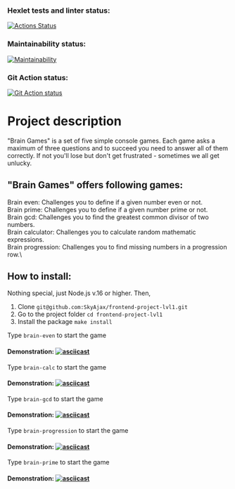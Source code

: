 ### Hexlet tests and linter status:
[![Actions Status](https://github.com/SkyAjax/frontend-project-lvl1/workflows/hexlet-check/badge.svg)](https://github.com/SkyAjax/frontend-project-lvl1/actions)
### Maintainability status:
[![Maintainability](https://api.codeclimate.com/v1/badges/19dbdcbea38622e7bca4/maintainability)](https://codeclimate.com/github/SkyAjax/frontend-project-lvl1/maintainability)
### Git Action status:
[![Git Action status](https://github.com/SkyAjax/frontend-project-lvl1/actions/workflows/nodejs.yml/badge.svg)](https://github.com/SkyAjax/frontend-project-lvl1/actions/workflows/nodejs.yml)

# Project description
"Brain Games" is a set of five simple console games. Each game asks a maximum of three questions and to succeed you need to answer all of them correctly. If not you'll lose but don't get frustrated - sometimes we all get unlucky.

## "Brain Games" offers following games:

Brain even: Challenges you to define if a given number even or not.\
Brain prime: Challenges you to define if a given number prime or not.\
Brain gcd: Challenges you to find the greatest common divisor of two numbers.\
Brain calculator: Challenges you to calculate random mathematic expressions.\
Brain progression: Challenges you to find missing numbers in a progression row.\

## How to install:
Nothing special, just Node.js v.16 or higher. Then,
1) Clone 
`git@github.com:SkyAjax/frontend-project-lvl1.git`
2) Go to the project folder
`cd frontend-project-lvl1`
3) Install the package
`make install`

Type `brain-even` to start the game
#### Demonstration: [![asciicast](https://asciinema.org/a/x8WV6HEX34iuhDMPwItqyMjb6.svg)](https://asciinema.org/a/x8WV6HEX34iuhDMPwItqyMjb6)

Type `brain-calc` to start the game
#### Demonstration: [![asciicast](https://asciinema.org/a/sz07PNmjs3vrXVDXs05phEs1o.svg)](https://asciinema.org/a/sz07PNmjs3vrXVDXs05phEs1o)

Type `brain-gcd` to start the game
#### Demonstration: [![asciicast](https://asciinema.org/a/iDi2uWQcOUoqUcvRDxRmU219L.svg)](https://asciinema.org/a/iDi2uWQcOUoqUcvRDxRmU219L)

Type `brain-progression` to start the game
#### Demonstration: [![asciicast](https://asciinema.org/a/U3CnLDqN7OGnyaxcNGg5vy1Q5.svg)](https://asciinema.org/a/U3CnLDqN7OGnyaxcNGg5vy1Q5)

Type `brain-prime` to start the game
#### Demonstration: [![asciicast](https://asciinema.org/a/ewBg42Bjfkw024TrXmAEwcydD.svg)](https://asciinema.org/a/ewBg42Bjfkw024TrXmAEwcydD)
